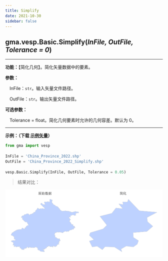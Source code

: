 ```yaml
---
title: Simplify
date: 2021-10-30
sidebar: false
---
```


##  gma.vesp.Basic.**Simplify**(*InFile, OutFile, Tolerance = 0*)<Badge text="1.0.6 +"/>

---

**功能：**【简化几何】。简化矢量数据中的要素。

**参数：** 

&emsp;InFile：`str`。输入矢量文件路径。

&emsp;OutFile：`str`。输出矢量文件路径。

**可选参数：** 

&emsp;Tolerance = float。简化几何要素时允许的几何容差。默认为 0。

---


**示例：（下载 [示例矢量](/Open/China_Province_2022.7z)）**

```python
from gma import vesp

InFile = 'China_Province_2022.shp'
OutFile = 'China_Province_2022_Simplify.shp'

vesp.Basic.Simplify(InFile, OutFile, Tolerance = 0.05)
```

> 结果对比：

![](/vesp/Simplify.png)
